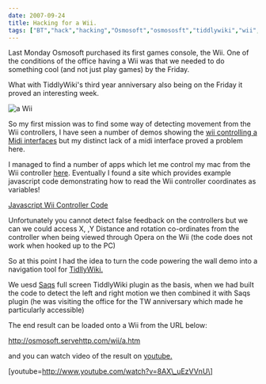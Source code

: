 ```yaml
---
date: 2007-09-24
title: Hacking for a Wii.
tags: ["BT","hack","hacking","Osmosoft","osmososft","tiddlywiki","wii","post"]
---
```

Last Monday Osmosoft purchased its first games console, the Wii. One of the conditions of the office having a Wii was that we needed to do something cool (and not just play games) by the Friday.  
  
What with TiddlyWiki's third year anniversary also being on the Friday it proved an interesting week.  
  
![a Wii](http://www.laternerdz.com/wp-content/uploads/2006/11/wii.jpg)  
  
So my first mission was to find some way of detecting movement from the Wii controllers, I have seen a number of demos showing the [wii controlling a Midi interfaces](http://mike.verdone.ca/wiitomidi/ "wii controlling midi interface") but my distinct lack of a midi interface proved a problem here.  
  
I managed to find a number of apps which let me control my mac from the Wii controller [here](http://wiibrew.org/index.php?title=List_of_Wii_Applications "control aps from your wii controller"). Eventually I found a site which provides example javascript code demonstrating how to read the Wii controller coordinates as variables!  
  
[Javascript Wii Controller Code](//hullbreachonline.com/wii/sdk.html "javscript wii controller code")  
  
Unfortunately you cannot detect false feedback on the controllers but we can we could access X, ,Y Distance and rotation co-ordinates from the controller when being viewed through Opera on the Wii (the code does not work when hooked up to the PC)  
  
So at this point I had the idea to turn the code powering the wall demo into a navigation tool for [TidllyWiki.](http://tiddlywiki.com/ "TiddlyWiki")  
  
We uesd[](http://tw.lewcid.org/ "Ful screen tw") [Saqs](http://tw.lewcid.org/) full screen TiddlyWiki plugin as the basis, when we had built the code to detect the left and right motion we then combined it with Saqs plugin (he was visiting the office for the TW anniversary which made he particularly accessible)  
  
The end result can be loaded onto a Wii from the URL below:  
  
http://osmosoft.servehttp.com/wii/a.htm  
  
and you can watch video of the result on [youtube.](http://www.youtube.com/watch?v=8AX_uEzVVnU)  
  
\[youtube=http://www.youtube.com/watch?v=8AX\_uEzVVnU\]

        